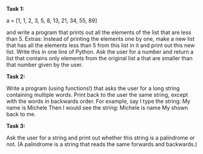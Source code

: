 **Task 1:**

a = [1, 1, 2, 3, 5, 8, 13, 21, 34, 55, 89]

and write a program that prints out all the elements of the list that are less than 5.
Extras:
Instead of printing the elements one by one, make a new list that has all the elements less than 5 from this list in it and print out this new list.
Write this in one line of Python.
Ask the user for a number and return a list that contains only elements from the original list a that are smaller than that number given by the user.

**Task 2:**

Write a program (using functions!) that asks the user for a long string containing multiple words. Print back to the user the same string, except with the words in backwards order. For example, say I type the string:
  My name is Michele
Then I would see the string:
  Michele is name My
shown back to me.

**Task 3:**

Ask the user for a string and print out whether this string is a palindrome or not. (A palindrome is a string that reads the same forwards and backwards.)
